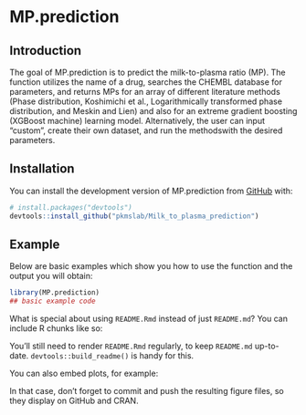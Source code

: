 
<!-- README.md is generated from README.Rmd. Please edit that file -->

# MP.prediction

<!-- badges: start -->
<!-- badges: end -->

## Introduction

The goal of MP.prediction is to predict the milk-to-plasma ratio (MP).
The function utilizes the name of a drug, searches the CHEMBL database
for parameters, and returns MPs for an array of different literature
methods (Phase distribution, Koshimichi et al., Logarithmically
transformed phase distribution, and Meskin and Lien) and also for an
extreme gradient boosting (XGBoost machine) learning model.
Alternatively, the user can input “custom”, create their own dataset,
and run the methodswith the desired parameters.

## Installation

You can install the development version of MP.prediction from
[GitHub](https://github.com/) with:

``` r
# install.packages("devtools")
devtools::install_github("pkmslab/Milk_to_plasma_prediction")
```

## Example

Below are basic examples which show you how to use the function and the
output you will obtain:

``` r
library(MP.prediction)
## basic example code
```

What is special about using `README.Rmd` instead of just `README.md`?
You can include R chunks like so:

You’ll still need to render `README.Rmd` regularly, to keep `README.md`
up-to-date. `devtools::build_readme()` is handy for this.

You can also embed plots, for example:

In that case, don’t forget to commit and push the resulting figure
files, so they display on GitHub and CRAN.

